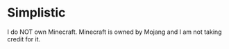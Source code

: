 # Simplistic
I do NOT own Minecraft. Minecraft is owned by Mojang and I am not taking credit for it.
